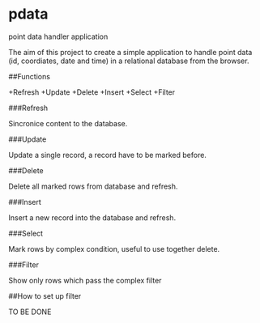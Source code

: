 # pdata
point data handler application

The aim of this project to create a simple application to handle point data 
(id, coordiates, date and time) in a relational database from the browser.

##Functions

+Refresh
+Update
+Delete
+Insert
+Select
+Filter

###Refresh

Sincronice content to the database.

###Update

Update a single record, a record have to be marked before.

###Delete

Delete all marked rows from database and refresh.

###Insert

Insert a new record into the database and refresh.

###Select

Mark rows by complex condition, useful to use together delete.

###Filter

Show only rows which pass the complex filter

##How to set up filter

TO BE DONE
